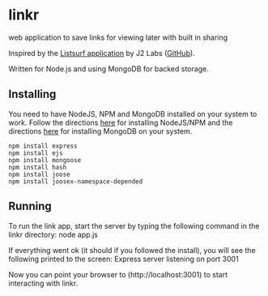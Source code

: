 # linkr #

web application to save links for viewing later with built in sharing

Inspired by the [Listsurf application](http://j2labs.tumblr.com/post/6030094019/listsurf-i-like-to-send-emails-i-especially) by J2 Labs ([GitHub](https://github.com/j2labs/listsurf)).

Written for Node.js and using MongoDB for backed storage.

## Installing ##

You need to have NodeJS, NPM and MongoDB installed on your system to work.  Follow the directions [here](https://github.com/joyent/node/wiki/Installation) for installing NodeJS/NPM and the directions [here](http://www.mongodb.org/display/DOCS/Quickstart) for installing MongoDB on your system.

	npm install express
	npm install ejs
	npm install mongoose  
	npm install hash
	npm install joose
	npm install joosex-namespace-depended


## Running ##

To run the link app, start the server by typing the following command in the linkr directory:
	node app.js

If everything went ok (it should if you followed the install), you will see the following printed to the screen:
	Express server listening on port 3001

Now you can point your browser to (http://localhost:3001) to start interacting with linkr.

